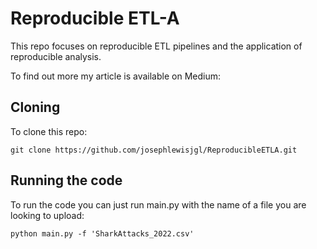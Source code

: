 # Reproducible ETL-A

This repo focuses on reproducible ETL pipelines and the application of reproducible analysis.

To find out more my article is available on Medium:


## Cloning 

To clone this repo:

```
git clone https://github.com/josephlewisjgl/ReproducibleETLA.git
```

## Running the code

To run the code you can just run main.py with the name of a file you are looking to upload:

```
python main.py -f 'SharkAttacks_2022.csv'
```
